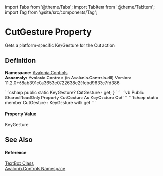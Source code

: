 import Tabs from '@theme/Tabs'; 
import TabItem from '@theme/TabItem'; 
import Tag from '@site/src/components/Tag'; 

# CutGesture Property


Gets a platform-specific KeyGesture for the Cut action



## Definition
**Namespace:** <a href="N_Avalonia_Controls">Avalonia.Controls</a>  
**Assembly:** Avalonia.Controls (in Avalonia.Controls.dll) Version: 11.2.0+68ab391c0a3653e0722638e29fcbd9633c7fd386

<Tabs groupId="api-code-preview">
<TabItem value="csharp" label="C#">
```csharp
public static KeyGesture? CutGesture { get; }
```
</TabItem>
<TabItem value="vb" label="VB">
```vb
Public Shared ReadOnly Property CutGesture As KeyGesture
	Get
```
</TabItem>
<TabItem value="fsharp" label="F#">
```fsharp
static member CutGesture : KeyGesture with get
```
</TabItem>
</Tabs>



#### Property Value
KeyGesture

## See Also


#### Reference
<a href="T_Avalonia_Controls_TextBox">TextBox Class</a>  
<a href="N_Avalonia_Controls">Avalonia.Controls Namespace</a>  
